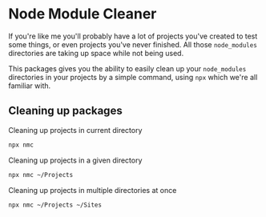 # Node Module Cleaner

If you're like me you'll probably have a lot of projects you've created to test some things, or even projects you've never finished. All those `node_modules` directories are taking up space while not being used.

This packages gives you the ability to easily clean up your `node_modules` directories in your projects by a simple command, using `npx` which we're all familiar with.

## Cleaning up packages

Cleaning up projects in current directory

```bash
npx nmc
```

Cleaning up projects in a given directory

```bash
npx nmc ~/Projects
```

Cleaning up projects in multiple directories at once

```bash
npx nmc ~/Projects ~/Sites
```
